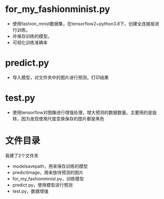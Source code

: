 # for_my_fashionminist.py
- 使用fashion_mnist数据集，在tensorflow2+python3.8下，创建全连接层进行训练。
- 并保存训练的模型。
- 可视化训练准确率
# predict.py
- 导入模型，对文件夹中的图片进行预测，打印结果
# test.py
- 使用tensorflow对图像进行增强处理，增大预测的数据数量。主要用的是旋转，因为发现使用尺度变换保存的图片都是黑色
# 文件目录
我建了2个文件夹
- modelsavepath，用来保存训练的模型
- predictImage，用来放待预测的图片
- for_my_fashionminist.py，训练模型
- predict.py，使用模型进行预测
- test.py，数据增强
